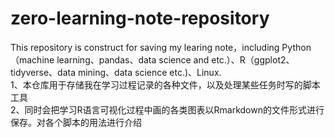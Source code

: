 # zero-learning-note-repository
This repository is construct for saving my learing note，including Python（machine learning、pandas、data science and etc.）、R（ggplot2、tidyverse、data mining、data science etc.)、Linux.   
1、本仓库用于存储我在学习过程记录的各种文件，以及处理某些任务时写的脚本工具   
2、同时会把学习R语言可视化过程中画的各类图表以Rmarkdown的文件形式进行保存。对各个脚本的用法进行介绍
